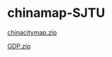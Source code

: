 # chinamap-SJTU
[chinacitymap.zip](https://github.com/JanetZhang93/chinamap-SJTU/files/6175120/chinacitymap.zip)

[GDP.zip](https://github.com/JanetZhang93/chinamap-SJTU/files/6176712/GDP.zip)

